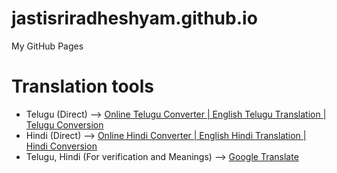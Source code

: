 # jastisriradheshyam.github.io
My GitHub Pages

# Translation tools
- Telugu (Direct) --> [Online Telugu Converter | English Telugu Translation | Telugu Conversion](http://telugu.changathi.com/)
- Hindi (Direct) --> [Online Hindi Converter | English Hindi Translation | Hindi Conversion](http://hindi.changathi.com/)
- Telugu, Hindi (For verification and Meanings) --> [Google Translate](https://translate.google.co.in)